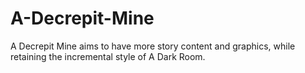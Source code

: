 # A-Decrepit-Mine
A Decrepit Mine aims to have more story content and graphics, while retaining the incremental style of A Dark Room.

